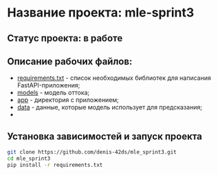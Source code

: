 # Название проекта: mle-sprint3

## Статус проекта: в работе

## Описание рабочих файлов:
- [requirements.txt](https://github.com/denis-42ds/mle_sprint3/blob/development/requirements.txt) - список необходимых библиотек для написания FastAPI-приложения;
- [models](https://github.com/denis-42ds/mle_sprint3/blob/development/research_class.py) - модель оттока;
- [app](https://github.com/denis-42ds/mle_sprint3/tree/development/app) - директория  с приложением;
- [data]() - данные, которые модель использует для предсказания;
- 
## Установка зависимостей и запуск проекта
```Bash
git clone https://github.com/denis-42ds/mle_sprint3.git
cd mle_sprint3
pip install -r requirements.txt
```
